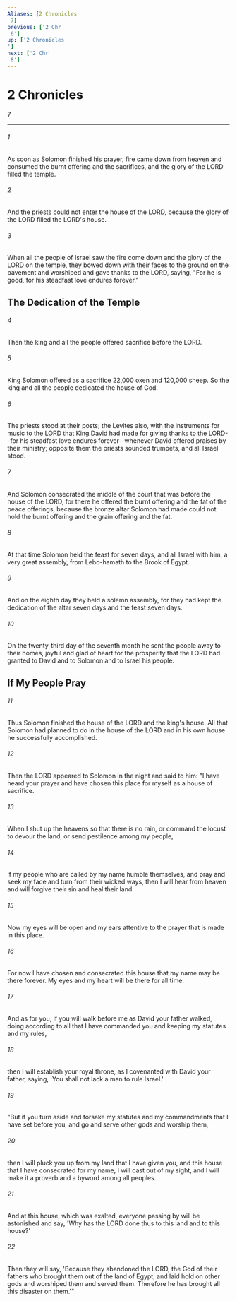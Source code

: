 ```yaml
---
Aliases: [2 Chronicles 7]
previous: ['2 Chr 6']
up: ['2 Chronicles']
next: ['2 Chr 8']
---
```

# 2 Chronicles 7

***
 

###### 1 
As soon as Solomon finished his prayer, fire came down from heaven and consumed the burnt offering and the sacrifices, and the glory of the LORD filled the temple.  

###### 2 
And the priests could not enter the house of the LORD, because the glory of the LORD filled the LORD's house.  

###### 3 
When all the people of Israel saw the fire come down and the glory of the LORD on the temple, they bowed down with their faces to the ground on the pavement and worshiped and gave thanks to the LORD, saying, "For he is good, for his steadfast love endures forever."  ## The Dedication of the Temple  

###### 4 
Then the king and all the people offered sacrifice before the LORD.  

###### 5 
King Solomon offered as a sacrifice 22,000 oxen and 120,000 sheep. So the king and all the people dedicated the house of God.  

###### 6 
The priests stood at their posts; the Levites also, with the instruments for music to the LORD that King David had made for giving thanks to the LORD--for his steadfast love endures forever--whenever David offered praises by their ministry; opposite them the priests sounded trumpets, and all Israel stood.  

###### 7 
And Solomon consecrated the middle of the court that was before the house of the LORD, for there he offered the burnt offering and the fat of the peace offerings, because the bronze altar Solomon had made could not hold the burnt offering and the grain offering and the fat.  

###### 8 
At that time Solomon held the feast for seven days, and all Israel with him, a very great assembly, from Lebo-hamath to the Brook of Egypt.  

###### 9 
And on the eighth day they held a solemn assembly, for they had kept the dedication of the altar seven days and the feast seven days.  

###### 10 
On the twenty-third day of the seventh month he sent the people away to their homes, joyful and glad of heart for the prosperity that the LORD had granted to David and to Solomon and to Israel his people.  ## If My People Pray  

###### 11 
Thus Solomon finished the house of the LORD and the king's house. All that Solomon had planned to do in the house of the LORD and in his own house he successfully accomplished.  

###### 12 
Then the LORD appeared to Solomon in the night and said to him: "I have heard your prayer and have chosen this place for myself as a house of sacrifice.  

###### 13 
When I shut up the heavens so that there is no rain, or command the locust to devour the land, or send pestilence among my people,  

###### 14 
if my people who are called by my name humble themselves, and pray and seek my face and turn from their wicked ways, then I will hear from heaven and will forgive their sin and heal their land.  

###### 15 
Now my eyes will be open and my ears attentive to the prayer that is made in this place.  

###### 16 
For now I have chosen and consecrated this house that my name may be there forever. My eyes and my heart will be there for all time.  

###### 17 
And as for you, if you will walk before me as David your father walked, doing according to all that I have commanded you and keeping my statutes and my rules,  

###### 18 
then I will establish your royal throne, as I covenanted with David your father, saying, 'You shall not lack a man to rule Israel.'  

###### 19 
"But if you turn aside and forsake my statutes and my commandments that I have set before you, and go and serve other gods and worship them,  

###### 20 
then I will pluck you up from my land that I have given you, and this house that I have consecrated for my name, I will cast out of my sight, and I will make it a proverb and a byword among all peoples.  

###### 21 
And at this house, which was exalted, everyone passing by will be astonished and say, 'Why has the LORD done thus to this land and to this house?'  

###### 22 
Then they will say, 'Because they abandoned the LORD, the God of their fathers who brought them out of the land of Egypt, and laid hold on other gods and worshiped them and served them. Therefore he has brought all this disaster on them.'"
